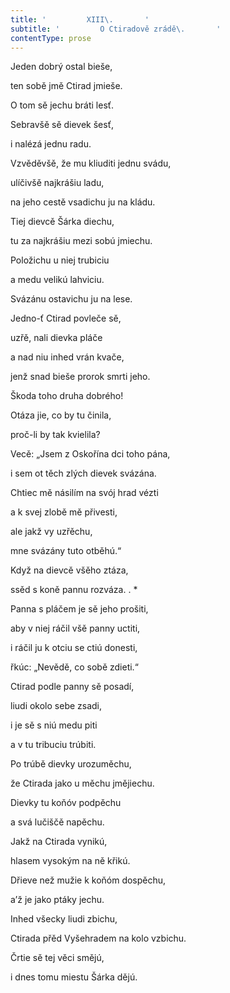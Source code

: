 ```yaml
---
title: '         XIII\.       '
subtitle: '         O Ctiradově zrádě\.       '
contentType: prose
---
```


Jeden dobrý ostal bieše,

ten sobě jmě Ctirad jmieše.

O tom sě jechu bráti lesť.

Sebravšě sě dievek šesť,

i nalézá jednu radu.

Vzvěděvšě, že mu kliuditi jednu svádu,

ulíčivšě najkrášiu ladu,

na jeho cestě vsadichu ju na kládu.

Tiej dievcě Šárka diechu,

tu za najkrášiu mezi sobú jmiechu.

Položichu u niej trubiciu

a medu velikú lahviciu.

Svázánu ostavichu ju na lese.

Jedno-ť Ctirad povleče sě,

uzřě, nali dievka pláče

a nad niu inhed vrán kvače,

jenž snad bieše prorok smrti jeho.

Škoda toho druha dobrého!

Otáza jie, co by tu činila,

proč-li by tak kvielila?

Vecě: „Jsem z Oskořína dci toho pána,

i sem ot těch zlých dievek svázána.

Chtiec mě násilím na svój hrad vézti

a k svej zlobě mě přivesti,

ale jakž vy uzřěchu,

mne svázány tuto otběhú.“

Když na dievcě všěho ztáza,

ssěd s koně pannu rozváza. . \*

Panna s pláčem je sě jeho prošiti,

aby v niej ráčil všě panny uctiti,

i ráčil ju k otciu se ctiú donesti,

řkúc: „Nevědě, co sobě zdieti.“

Ctirad podle panny sě posadí,

liudi okolo sebe zsadi,

i je sě s niú medu piti

a v tu tribuciu trúbiti.

Po trúbě dievky urozuměchu,

že Ctirada jako u měchu jmějiechu.

Dievky tu koňóv podpěchu

a svá lučiščě napěchu.

Jakž na Ctirada vynikú,

hlasem vysokým na ně křikú.

Dřieve než mužie k koňóm dospěchu,

a’ž je jako ptáky jechu.

Inhed všecky liudi zbichu,

Ctirada přěd Vyšehradem na kolo vzbichu.

Črtie sě tej věci smějú,

i dnes tomu miestu Šárka dějú.
